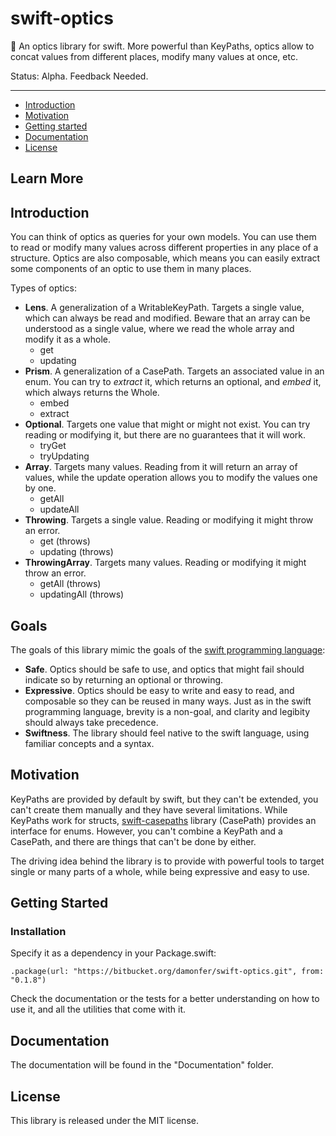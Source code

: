 # swift-optics

🔬 An optics library for swift. More powerful than KeyPaths, optics allow to concat values from different places, modify many values at once, etc.

Status: Alpha. Feedback Needed.

---

* [Introduction](#Introduction)
* [Motivation](#Motivation)
* [Getting started](#Getting-started)
* [Documentation](#Documentation)
* [License](#License)

## Learn More

## Introduction

You can think of optics as queries for your own models. You can use them to read or modify many values across different properties in any place of a structure. Optics are also composable, which means you can easily extract some components of an optic to use them in many places. 

Types of optics:

- **Lens**. A generalization of a WritableKeyPath. Targets a single value, which can always be read and modified. Beware that an array can be understood as a single value, where we read the whole array and modify it as a whole.
	- get
	- updating
- **Prism**. A generalization of a CasePath. Targets an associated value in an enum. You can try to *extract* it, which returns an optional, and *embed* it, which always returns the Whole.
	- embed
	- extract
- **Optional**. Targets one value that might or might not exist. You can try reading or modifying it, but there are no guarantees that it will work.
	- tryGet
	- tryUpdating
- **Array**. Targets many values. Reading from it will return an array of values, while the update operation allows you to modify the values one by one.
	- getAll
	- updateAll
- **Throwing**. Targets a single value. Reading or modifying it might throw an error.
	- get (throws)
	- updating (throws)
- **ThrowingArray**. Targets many values. Reading or modifying it might throw an error.
	- getAll (throws)
	- updatingAll (throws)
	
## Goals

The goals of this library mimic the goals of the [swift programming language](https://www.swift.org/about):

- **Safe**. Optics should be safe to use, and optics that might fail should indicate so by returning an optional or throwing.
- **Expressive**. Optics should be easy to write and easy to read, and composable so they can be reused in many ways. Just as in the swift programming language, brevity is a non-goal, and clarity and legibity should always take precedence.
- **Swiftness**. The library should feel native to the swift language, using familiar concepts and a syntax.

## Motivation

KeyPaths are provided by default by swift, but they can't be extended, you can't create them manually and they have several limitations. While KeyPaths work for structs, [swift-casepaths](https://github.com/pointfreeco/swift-case-paths "GitHub - pointfreeco/swift-case-paths: 🧰 Case paths bring the power and ergonomics of key paths to enums!") library (CasePath) provides an interface for enums. However, you can't combine a KeyPath and a CasePath, and there are things that can't be done by either.

The driving idea behind the library is to provide with powerful tools to target single or many parts of a whole, while being expressive and easy to use.

## Getting Started

### Installation

Specify it as a dependency in your Package.swift:

```
.package(url: "https://bitbucket.org/damonfer/swift-optics.git", from: "0.1.8")
```

Check the documentation or the tests for a better understanding on how to use it, and all the utilities that come with it.

## Documentation

The documentation will be found in the "Documentation" folder.

## License

This library is released under the MIT license.

